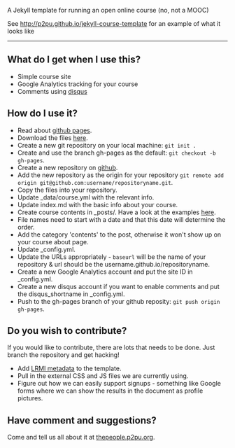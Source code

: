 A Jekyll template for running an open online course (no, not a MOOC)

See http://p2pu.github.io/jekyll-course-template for an example of what it looks like

---

## What do I get when I use this?

- Simple course site
- Google Analytics tracking for your course
- Comments using [disqus](http://disqus.com/)

## How do I use it?

- Read about [github pages](http://pages.github.com/).
- Download the files [here](https://github.com/p2pu/jekyll-course-template/archive/gh-pages.zip).
- Create a new git repository on your local machine: `git init .`
- Create and use the branch gh-pages as the default: `git checkout -b gh-pages`.
- Create a new repository on [github](https://github.com).
- Add the new repository as the origin for your repository `git remote add origin git@github.com:username/repositoryname.git`.
- Copy the files into your repository.
- Update _data/course.yml with the relevant info.
- Update index.md with the basic info about your course.
- Create course contents in _posts/. Have a look at the examples [here](https://github.com/p2pu/course-2-jekyll/tree/gh-pages/_posts).
 - File names need to start with a date and that this date will determine the order. 
 - Add the category 'contents' to the post, otherwise it won't show up on your course about page.
- Update _config.yml.
 - Update the URLs appropriately - `baseurl` will be the name of your repository & url should be the username.github.io/repositoryname.
 - Create a new Google Analytics account and put the site ID in _config.yml.
 - Create a new disqus account if you want to enable comments and put the disqus_shortname in _config.yml.
- Push to the gh-pages branch of your github reposity: `git push origin gh-pages`.

## Do you wish to contribute?

If you would like to contribute, there are lots that needs to be done. Just branch the repository and get hacking!

- Add [LRMI metadata](http://www.lrmi.net) to the template.
- Pull in the external CSS and JS files we are currently using.
- Figure out how we can easily support signups - something like Google forms where we can show the results in the document as profile pictures.

## Have comment and suggestions?

Come and tell us all about it at [thepeople.p2pu.org](http://thepeople.p2pu.org).
